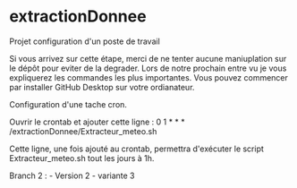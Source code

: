 # extractionDonnee
Projet configuration d'un poste de travail

Si vous arrivez sur cette étape, merci de ne tenter aucune maniuplation sur le dépôt pour eviter de la degrader. Lors de notre prochain entre vu je vous expliquerez les commandes les plus importantes. Vous pouvez commencer par installer GitHub Desktop sur votre ordianateur.

Configuration d'une tache cron.

Ouvrir le crontab et ajouter cette ligne : 0 1 * * * /extractionDonnee/Extracteur_meteo.sh

Cette ligne, une fois ajouté au crontab, permettra d'exécuter le script Extracteur_meteo.sh tout les jours à 1h.

Branch 2 : 
    - Version 2
    - variante 3
